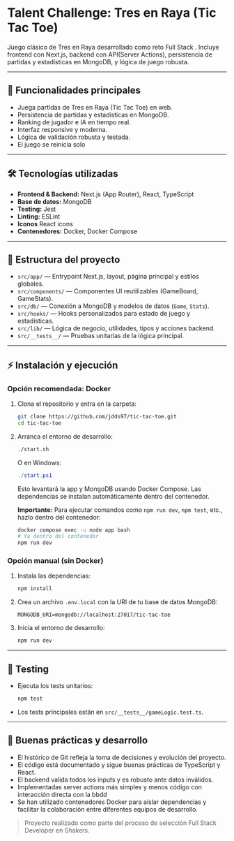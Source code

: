 # Talent Challenge: Tres en Raya (Tic Tac Toe)

Juego clásico de Tres en Raya desarrollado como reto Full Stack . Incluye frontend con Next.js, backend con API(Server Actions), persistencia de partidas y estadísticas en MongoDB, y lógica de juego robusta.

---

## 🚀 Funcionalidades principales
- Juega partidas de Tres en Raya (Tic Tac Toe) en web.
- Persistencia de partidas y estadísticas en MongoDB.
- Ranking de jugador e IA en tiempo real.
- Interfaz responsive y moderna.
- Lógica de validación robusta y testada.
- El juego se reinicia solo

---

## 🛠️ Tecnologías utilizadas
- **Frontend & Backend:** Next.js (App Router), React, TypeScript
- **Base de datos:** MongoDB
- **Testing:** Jest
- **Linting:** ESLint
- **Iconos** React icons
- **Contenedores:** Docker, Docker Compose

---

## 📁 Estructura del proyecto

- `src/app/` — Entrypoint Next.js, layout, página principal y estilos globales.
- `src/components/` — Componentes UI reutilizables (GameBoard, GameStats).
- `src/db/` — Conexión a MongoDB y modelos de datos (`Game`, `Stats`).
- `src/hooks/` — Hooks personalizados para estado de juego y estadísticas.
- `src/lib/` — Lógica de negocio, utilidades, tipos y acciones backend.
- `src/__tests__/` — Pruebas unitarias de la lógica principal.

---

## ⚡ Instalación y ejecución

### Opción recomendada: Docker

1. Clona el repositorio y entra en la carpeta:
   ```bash
   git clone https://github.com/jdds97/tic-tac-toe.git
   cd tic-tac-toe
   ```
2. Arranca el entorno de desarrollo:
   ```bash
   ./start.sh
   ```
   O en Windows:
   ```powershell
   ./start.ps1
   ```
   Esto levantará la app y MongoDB usando Docker Compose. Las dependencias se instalan automáticamente dentro del contenedor.

   **Importante:** Para ejecutar comandos como `npm run dev`, `npm test`, etc., hazlo dentro del contenedor:
   ```bash
   docker compose exec -u node app bash
   # Ya dentro del contenedor
   npm run dev
   ```

### Opción manual (sin Docker)

1. Instala las dependencias:
   ```bash
   npm install
   ```
2. Crea un archivo `.env.local` con la URI de tu base de datos MongoDB:
   ```env
   MONGODB_URI=mongodb://localhost:27017/tic-tac-toe
   ```
3. Inicia el entorno de desarrollo:
   ```bash
   npm run dev
   ```

---

## 🧪 Testing
- Ejecuta los tests unitarios:
  ```bash
  npm test
  ```
- Los tests principales están en `src/__tests__/gameLogic.test.ts`.

---

## 📝 Buenas prácticas y desarrollo
- El histórico de Git refleja la toma de decisiones y evolución del proyecto.
- El código está documentado y sigue buenas prácticas de TypeScript y React.
- El backend valida todos los inputs y es robusto ante datos inválidos.
- Implementadas server actions más simples y menos código con interacción directa con la bbdd
- Se han utilizado contenedores Docker para aislar dependencias y facilitar la colaboración entre diferentes equipos de desarrollo.

> Proyecto realizado como parte del proceso de selección Full Stack Developer en Shakers.

